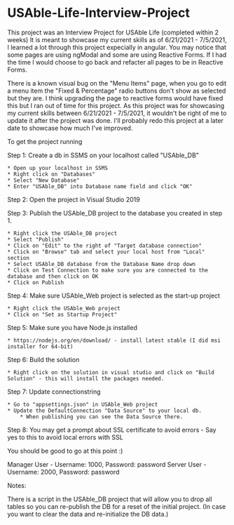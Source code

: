 # USAble-Life-Interview-Project

This project was an Interview Project for USAble Life (completed within 2 weeks)
It is meant to showcase my current skills as of 6/21/2021 - 7/5/2021, I learned a lot through this project expecially in angular. You may notice that some pages are using ngModal and some are using Reactive Forms. If I had the time I would choose to go back and refacter all pages to be in Reactive Forms.

There is a known visual bug on the "Menu Items" page, when you go to edit a menu item the "Fixed & Percentage" radio buttons don't show as selected but they are. I think upgrading the page to reactive forms would have fixed this but I ran out of time for this project. As this project was for showcasing my current skills between 6/21/2021 - 7/5/2021, it wouldn't be right of me to update it after the project was done. I'll probably redo this project at a later date to showcase how much I've improved.

To get the project running 

Step 1: Create a db in SSMS on your localhost called "USAble_DB"
    
    * Open up your localhost in SSMS
    * Right click on "Databases"
    * Select "New Database"
    * Enter "USAble_DB" into Database name field and click "OK"
    
Step 2: Open the project in Visual Studio 2019

Step 3: Publish the USAble_DB project to the database you created in step 1.

    * Right click the USAble_DB project
    * Select "Publish"
    * Click on "Edit" to the right of "Target database connection"
    * Click on "Browse" tab and select your local host from "Local" section
    * Select USAble_DB database from the Database Name drop down
    * Click on Test Connection to make sure you are connected to the database and then click on OK
    * Click on Publish
  
Step 4: Make sure USAble_Web project is selected as the start-up project

    * Right click the USAble_Web project
    * Click on "Set as Startup Project"
    
Step 5: Make sure you have Node.js installed

    * https://nodejs.org/en/download/ - install latest stable (I did msi installer for 64-bit)
    
Step 6: Build the solution

    * Right click on the solution in visual studio and click on "Build Solution" - this will install the packages needed.
    
Step 7: Update connectionstring

    * Go to "appsettings.json" in USAble_Web project
    * Update the DefaultConnection "Data Source" to your local db.
        * When publishing you can see the Data Source there.
    
Step 8: You may get a prompt about SSL certificate to avoid errors - Say yes to this to avoid local errors with SSL

You should be good to go at this point :)

Manager User - Username: 1000, Password: password
Server User - Username: 2000, Password: password

Notes:

There is a script in the USAble_DB project that will allow you to drop all tables so you can re-publish the DB for a reset of the initial project. 
(In case you want to clear the data and re-initialize the DB data.)
